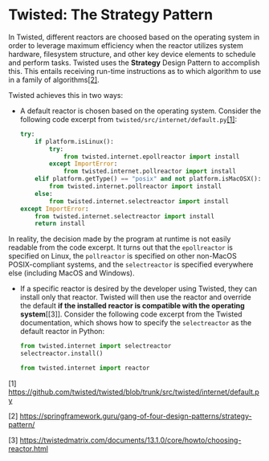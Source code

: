 # Twisted: The Strategy Pattern

In Twisted, different reactors are choosed based on the operating system in order to leverage maximum efficiency when the reactor utilizes system hardware, filesystem structure, and other key device elements to schedule and perform tasks. Twisted uses the **Strategy** Design Pattern to accomplish this. This entails receiving run-time instructions as to which algorithm to use in a family of algorithms[[2]](#2).

Twisted achieves this in two ways:
- A default reactor is chosen based on the operating system. Consider the following code excerpt from `twisted/src/internet/default.py`[[1]](#1):
	```python
	try:
		if platform.isLinux():
			try:
				from twisted.internet.epollreactor import install
			except ImportError:
				from twisted.internet.pollreactor import install
		elif platform.getType() == "posix" and not platform.isMacOSX():
			from twisted.internet.pollreactor import install
		else:
			from twisted.internet.selectreactor import install
	except ImportError:
		from twisted.internet.selectreactor import install
		return install
	```
In reality, the decision made by the program at runtime is not easily readable from the code excerpt. It turns out that the `epollreactor` is specified on Linux, the `pollreactor` is specified on other non-MacOS POSIX-compliant systems, and the `selectreactor` is specified everywhere else (including MacOS and Windows).

- If a specific reactor is desired by the developer using Twisted, they can install only that reactor. Twisted will then use the reactor and override the default **if the installed reactor is compatible with the operating system**[[3]]. Consider the following code excerpt from the Twisted documentation, which shows how to specify the `selectreactor` as the default reactor in Python:
	```python
	from twisted.internet import selectreactor
	selectreactor.install()

	from twisted.internet import reactor
	```
	
<a id="1">[1]</a>
https://github.com/twisted/twisted/blob/trunk/src/twisted/internet/default.py

<a id="2">[2]</a>
https://springframework.guru/gang-of-four-design-patterns/strategy-pattern/

<a id="3">[3]</a>
https://twistedmatrix.com/documents/13.1.0/core/howto/choosing-reactor.html

